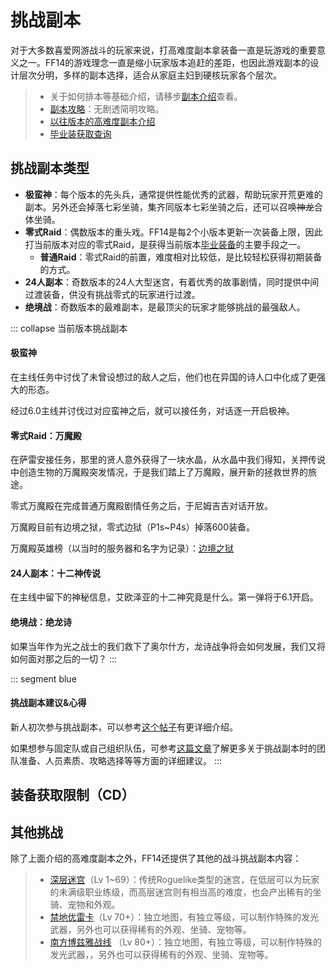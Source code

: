 # 挑战副本
<FloatTOC />
对于大多数喜爱网游战斗的玩家来说，打高难度副本拿装备一直是玩游戏的重要意义之一。FF14的游戏理念一直是缩小玩家版本追赶的差距，也因此游戏副本的设计层次分明，多样的副本选择，适合从家庭主妇到硬核玩家各个层次。

> * 关于如何排本等基础介绍，请移步[副本介绍](/basic/dungeon.md)查看。
> * [副本攻略](/duty/)：无剧透简明攻略。
> * [以往版本的高难度副本介绍](/topic/raid.md)
> * [毕业装获取查询](/basic/bis.md)

## 挑战副本类型

* **极蛮神**：每个版本的先头兵，通常提供性能优秀的武器，帮助玩家开荒更难的副本。另外还会掉落七彩坐骑，集齐同版本七彩坐骑之后，还可以召唤~~神龙~~合体坐骑。
* **零式Raid**：偶数版本的重头戏。FF14是每2个小版本更新一次装备上限，因此打当前版本对应的零式Raid，是获得当前版本[毕业装备](/basic/bis.md)的主要手段之一。
  * **普通Raid**：零式Raid的前置，难度相对比较低，是比较轻松获得初期装备的方式。
* **24人副本**：奇数版本的24人大型迷宫，有着优秀的故事剧情，同时提供中间过渡装备，供没有挑战零式的玩家进行过渡。
* **绝境战**：奇数版本的最难副本，是最顶尖的玩家才能够挑战的最强敌人。

::: collapse 当前版本挑战副本

#### 极蛮神

在主线任务中讨伐了未曾设想过的敌人之后，他们也在异国的诗人口中化成了更强大的形态。

经过6.0主线<quest name="晓月之终途" type="main" />并讨伐过对应蛮神之后，就可以接任务<quest name="知识之都的咏诗之人" type="plus" />，对话逐一开启极神。

#### 零式Raid：万魔殿

在萨雷安接任务<quest name="水晶中的警告" type="plus" />，那里的贤人意外获得了一块水晶，从水晶中我们得知，关押传说中创造生物的万魔殿突发情况，于是我们踏上了万魔殿，展开新的拯救世界的旅途。

零式万魔殿在完成普通万魔殿剧情任务之后，于尼姆吉吉<Pos name="迷津" :x="8.4" :y="27.4" />对话开放。

万魔殿目前有边境之狱，零式边狱（P1s~P4s）掉落600装备。

万魔殿英雄榜（以当时的服务器和名字为记录）：[边境之狱](https://actff1.web.sdo.com/20180525HeroList/index220401.html)

#### 24人副本：十二神传说

在主线中留下的神秘信息，艾欧泽亚的十二神究竟是什么。第一弹将于6.1开启。

#### 绝境战：绝龙诗

如果当年作为光之战士的我们救下了奥尔什方，龙诗战争将会如何发展，我们又将如何面对那之后的一切？
:::

::: segment blue
#### 挑战副本建议&心得

新人初次参与挑战副本，可以参考[这个帖子](https://bbs.nga.cn/read.php?tid=19505257)有更详细介绍。

如果想参与固定队或自己组织队伍，可参考[这篇文章](https://bbs.tggfl.com/topic/4/%E6%8B%82%E6%99%93%E4%B9%8B%E8%AF%97%E7%9A%84%E5%BC%80%E8%8D%92pve%E6%95%99%E6%9D%90-%E7%8C%AE%E7%BB%99%E5%8F%AF%E7%88%B1%E7%9A%84%E4%BD%A0%E4%BB%AC)了解更多关于挑战副本时的团队准备、人员素质、攻略选择等等方面的详细建议。
:::

## 装备获取限制（CD）

<IncludePage file="_includes/basic/restriction.md" />

## 其他挑战

除了上面介绍的高难度副本之外，FF14还提供了其他的战斗挑战副本内容：

> * [深层迷宫](/topic/dd.md)（Lv 1~69）：传统Roguelike类型的迷宫，在低层可以为玩家的未满级职业练级，而高层迷宫则有相当高的难度，也会产出稀有的坐骑、宠物和外观。
> * [禁地优雷卡](/topic/eureka.md)（Lv 70+）：独立地图，有独立等级，可以制作特殊的发光武器，另外也可以获得稀有的外观、坐骑、宠物等。
> * [南方博兹雅战线](0/topic/bozjan.md) （Lv 80+）：独立地图，有独立等级，可以制作特殊的发光武器，，另外也可以获得稀有的外观、坐骑、宠物等。